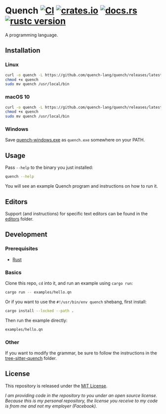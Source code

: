 # Quench [![CI][]][ci link] [![crates.io][]][crates.io link] [![docs.rs][]][docs.rs link] [![rustc version][]][rust release]

A programming language.

## Installation

### Linux

```sh
curl -o quench -L https://github.com/quench-lang/quench/releases/latest/download/quench-linux
chmod +x quench
sudo mv quench /usr/local/bin
```

### macOS 10

```sh
curl -o quench -L https://github.com/quench-lang/quench/releases/latest/download/quench-macos
chmod +x quench
sudo mv quench /usr/local/bin
```

### Windows

Save [quench-windows.exe][] as `quench.exe` somewhere on your PATH.

## Usage

Pass `--help` to the binary you just installed:

```sh
quench --help
```

You will see an example Quench program and instructions on how to run it.

## Editors

Support (and instructions) for specific text editors can be found in the
[editors][] folder.

## Development

### Prerequisites

- [Rust][]

### Basics

Clone this repo, `cd` into it, and run an example using `cargo run`:

```sh
cargo run -- examples/hello.qn
```

Or if you want to use the `#!/usr/bin/env quench` shebang, first install:

```sh
cargo install --locked --path .
```

Then run the example directly:

```sh
examples/hello.qn
```

### Other

If you want to modify the grammar, be sure to follow the instructions in the
[tree-sitter-quench][] folder.

## License

This repository is released under the [MIT License](/LICENSE).

_I am providing code in the repository to you under an open source license.
Because this is my personal repository, the license you receive to my code is
from me and not my employer (Facebook)._

[ci]: https://github.com/quench-lang/quench/actions/workflows/ci.yml/badge.svg
[ci link]: https://github.com/quench-lang/quench/actions/workflows/ci.yml
[crates.io]: https://img.shields.io/crates/v/quench
[crates.io link]: https://crates.io/crates/quench
[docs.rs]: https://docs.rs/quench/badge.svg
[docs.rs link]: https://docs.rs/quench
[editors]: /editors
[quench-windows.exe]: https://github.com/quench-lang/quench/releases/latest/download/quench-windows.exe
[tree-sitter-quench]: /tree-sitter-quench
[rust]: https://www.rust-lang.org/tools/install
[rust release]: https://github.com/rust-lang/rust/blob/1.48.0/RELEASES.md#libraries
[rustc version]: https://img.shields.io/badge/rustc-1.48+-lightgray.svg
